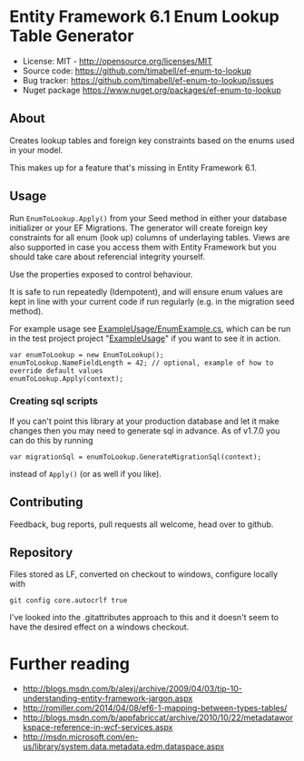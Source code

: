 Entity Framework 6.1 Enum Lookup Table Generator
================================================

* License: MIT - http://opensource.org/licenses/MIT
* Source code: https://github.com/timabell/ef-enum-to-lookup
* Bug tracker: https://github.com/timabell/ef-enum-to-lookup/issues
* Nuget package https://www.nuget.org/packages/ef-enum-to-lookup

About
-----

Creates lookup tables and foreign key constraints based on the enums
used in your model.

This makes up for a feature that's missing in Entity Framework 6.1.

Usage
-----

Run `EnumToLookup.Apply()` from your Seed method in either your database initializer
or your EF Migrations. The generator will create foreign key constraints for all enum (look up) columns of underlaying tables. Views are also supported in case you access them with Entity Framework but you should take care about referencial integrity yourself.

Use the properties exposed to control behaviour.

It is safe to run repeatedly (Idempotent), and will ensure enum values are kept in line
with your current code if run regularly (e.g. in the migration seed method). 

For example usage see [ExampleUsage/EnumExample.cs](ExampleUsage/EnumExample.cs), which
can be run in the test project project "[ExampleUsage](ExampleUsage)" if you want to see it in action.

	var enumToLookup = new EnumToLookup();
	enumToLookup.NameFieldLength = 42; // optional, example of how to override default values
	enumToLookup.Apply(context);

### Creating sql scripts

If you can't point this library at your production database and let it make changes then you may need to generate sql in advance. As of v1.7.0 you can do this by running

	var migrationSql = enumToLookup.GenerateMigrationSql(context);

instead of `Apply()` (or as well if you like).

Contributing
------------

Feedback, bug reports, pull requests all welcome, head over to github.

Repository
----------

Files stored as LF, converted on checkout to windows, configure locally with

    git config core.autocrlf true


I've looked into the .gitattributes approach to this and it doesn't seem to have
the desired effect on a windows checkout.

Further reading
===============
* http://blogs.msdn.com/b/alexj/archive/2009/04/03/tip-10-understanding-entity-framework-jargon.aspx
* http://romiller.com/2014/04/08/ef6-1-mapping-between-types-tables/
* http://blogs.msdn.com/b/appfabriccat/archive/2010/10/22/metadataworkspace-reference-in-wcf-services.aspx
* http://msdn.microsoft.com/en-us/library/system.data.metadata.edm.dataspace.aspx
